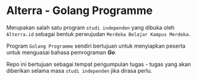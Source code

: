 # Alterra - Golang Programme
Merupakan salah satu program `studi independen` yang dibuka oleh `Alterra.id` sebagai bentuk perwujudan `Merdeka Belajar Kampus Merdeka`.

Program `Golang Programme` sendiri bertujuan untuk menyiapkan peserta untuk menguasai bahasa pemrograman **_Go_**.

Repo ini bertujuan sebagai tempat pengumpulan tugas - tugas yang akan diberikan selama masa `studi independen` jika dirasa perlu.
